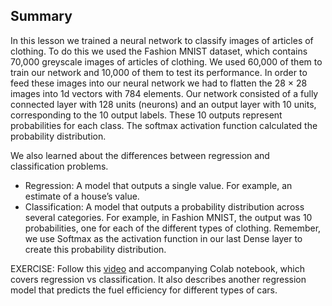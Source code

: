 ## Summary

In this lesson we trained a neural network to classify images of articles of clothing. To do this we used the Fashion MNIST dataset, which contains 70,000 greyscale images of articles of clothing. We used 60,000 of them to train our network and 10,000 of them to test its performance. In order to feed these images into our neural network we had to flatten the 28 × 28 images into 1d vectors with 784 elements. Our network consisted of a fully connected layer with 128 units (neurons) and an output layer with 10 units, corresponding to the 10 output labels. These 10 outputs represent probabilities for each class. The softmax activation function calculated the probability distribution.

We also learned about the differences between regression and classification problems.

* Regression: A model that outputs a single value. For example, an estimate of a house’s value.
* Classification: A model that outputs a probability distribution across several categories. For example, in Fashion MNIST, the output was 10 probabilities, one for each of the different types of clothing. Remember, we use Softmax as the activation function in our last Dense layer to create this probability distribution.

EXERCISE: Follow this [video](https://www.youtube.com/watch?v=-vHQub0NXI4) and accompanying Colab notebook, which covers regression vs classification. It also describes another regression model that predicts the fuel efficiency for different types of cars.